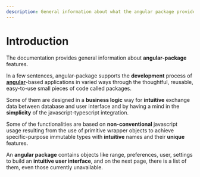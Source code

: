 ```yaml
---
description: General information about what the angular package provides.
---
```


# Introduction

The documentation provides general information about **angular-package** features.

In a few sentences, angular-package supports the **development** process of [**angular**](https://angular.io)-based applications in varied ways through the thoughtful, reusable, easy-to-use small pieces of code called packages.

Some of them are designed in a **business logic** way for **intuitive** exchange data between database and user interface and by having a mind in the **simplicity** of the javascript-typescript integration.

Some of the functionalities are based on **non-conventional** javascript usage resulting from the use of primitive wrapper objects to achieve specific-purpose immutable types with **intuitive** names and their **unique** features.

An **angular package** contains objects like range, preferences, user, settings to build an **intuitive user interface**, and on the next page, there is a list of them, even those currently unavailable.
